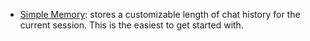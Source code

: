 * [Simple Memory](/integrations/builtin/cluster-nodes/sub-nodes/n8n-nodes-langchain.memorybufferwindow/index.md): stores a customizable length of chat history for the current session. This is the easiest to get started with.
